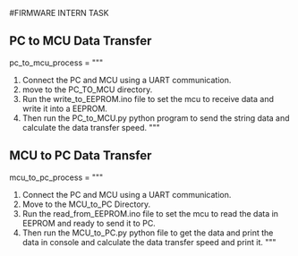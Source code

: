 #FIRMWARE INTERN TASK

## PC to MCU Data Transfer
pc_to_mcu_process = """
1. Connect the PC and MCU using a UART communication.
2. move to the PC_TO_MCU directory.
3. Run the write_to_EEPROM.ino file to set the mcu to receive data and write it into a EEPROM.
4. Then run the PC_to_MCU.py python program to send the string data and calculate the data transfer speed.
"""

## MCU to PC Data Transfer


mcu_to_pc_process = """
1. Connect the PC and MCU using a UART communication.
2. Move to the MCU_to_PC Directory.
3. Run the read_from_EEPROM.ino file to set the mcu to read the data in EEPROM and ready to send it to PC.
4. Then run the MCU_to_PC.py python file to get the data and print the data in console and calculate the data transfer speed and print it.
"""


